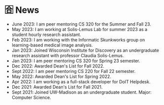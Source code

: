 # 🈴 News

* June 2023: I am peer mentoring CS 320 for the Summer and Fall 23.
* May 2023: I am working at Solis-Lemus Lab for summer 2023 as a student hourly research assistant.
* Feb 2023: I am working with the Informatic Skunkworks group on learning-based medical image analysis.
* Jan 2023: Joined Wisconsin Institute for Discovery as an undergraduate research assistant with professor Claudia Solis-Lemus.
* Jan 2023: I am peer mentoring CS 320 for Spring 23 semester.
* Dec 2022: Awarded Dean's List for Fall 2022.
* Sept 2022: I am peer mentoring CS 220 for Fall 22 semester.
* May 2022: Awarded Dean's List for Spring 2022.
* Apr 2022: I am working as a full-stack developer for DoIT Helpdesk.
* Dec 2021: Awarded Dean's List for Fall 2021.
* Sept 2021:  Joined UW-Madison as an undergraduate student. Major: Computer Science.
